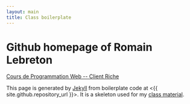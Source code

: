 ```yaml
---
layout: main
title: Class boilerplate
---
```


# Github homepage of Romain Lebreton

[Cours de Programmation Web -- Client Riche](./ProgWeb-ClientRiche/)

This page is generated by [Jekyll](http://jekyllrb.com/) from
boilerplate code at <{{ site.github.repository_url }}>. It
is a skeleton used for my [class material](http://defeo.lu/#teaching).

